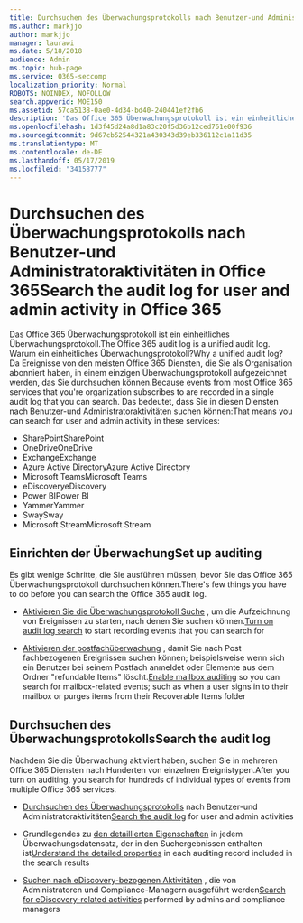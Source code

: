 ```yaml
---
title: Durchsuchen des Überwachungsprotokolls nach Benutzer-und Administratoraktivitäten in Office 365
ms.author: markjjo
author: markjjo
manager: laurawi
ms.date: 5/18/2018
audience: Admin
ms.topic: hub-page
ms.service: O365-seccomp
localization_priority: Normal
ROBOTS: NOINDEX, NOFOLLOW
search.appverid: MOE150
ms.assetid: 57ca5138-0ae0-4d34-bd40-240441ef2fb6
description: 'Das Office 365 Überwachungsprotokoll ist ein einheitliches Überwachungsprotokoll. Warum ein einheitliches Überwachungsprotokoll? Da Ereignisse von den meisten Office 365 Diensten, die Sie als Organisation abonniert haben, in einem einzigen Überwachungsprotokoll aufgezeichnet werden, das Sie durchsuchen können. Das bedeutet, dass Sie in diesen Diensten nach Benutzer-und Administratoraktivitäten suchen können:'
ms.openlocfilehash: 1d3f45d24a8d1a83c20f5d36b12ced761e00f936
ms.sourcegitcommit: 9d67cb52544321a430343d39eb336112c1a11d35
ms.translationtype: MT
ms.contentlocale: de-DE
ms.lasthandoff: 05/17/2019
ms.locfileid: "34158777"
---
```

# <a name="search-the-audit-log-for-user-and-admin-activity-in-office-365"></a><span data-ttu-id="2ad3d-106">Durchsuchen des Überwachungsprotokolls nach Benutzer-und Administratoraktivitäten in Office 365</span><span class="sxs-lookup"><span data-stu-id="2ad3d-106">Search the audit log for user and admin activity in Office 365</span></span>

<span data-ttu-id="2ad3d-107">Das Office 365 Überwachungsprotokoll ist ein einheitliches Überwachungsprotokoll.</span><span class="sxs-lookup"><span data-stu-id="2ad3d-107">The Office 365 audit log is a unified audit log.</span></span> <span data-ttu-id="2ad3d-108">Warum ein einheitliches Überwachungsprotokoll?</span><span class="sxs-lookup"><span data-stu-id="2ad3d-108">Why a unified audit log?</span></span> <span data-ttu-id="2ad3d-109">Da Ereignisse von den meisten Office 365 Diensten, die Sie als Organisation abonniert haben, in einem einzigen Überwachungsprotokoll aufgezeichnet werden, das Sie durchsuchen können.</span><span class="sxs-lookup"><span data-stu-id="2ad3d-109">Because events from most Office 365 services that you're organization subscribes to are recorded in a single audit log that you can search.</span></span> <span data-ttu-id="2ad3d-110">Das bedeutet, dass Sie in diesen Diensten nach Benutzer-und Administratoraktivitäten suchen können:</span><span class="sxs-lookup"><span data-stu-id="2ad3d-110">That means you can search for user and admin activity in these services:</span></span> 
  
- <span data-ttu-id="2ad3d-111">SharePoint</span><span class="sxs-lookup"><span data-stu-id="2ad3d-111">SharePoint</span></span>
- <span data-ttu-id="2ad3d-112">OneDrive</span><span class="sxs-lookup"><span data-stu-id="2ad3d-112">OneDrive</span></span>
- <span data-ttu-id="2ad3d-113">Exchange</span><span class="sxs-lookup"><span data-stu-id="2ad3d-113">Exchange</span></span>
- <span data-ttu-id="2ad3d-114">Azure Active Directory</span><span class="sxs-lookup"><span data-stu-id="2ad3d-114">Azure Active Directory</span></span>
- <span data-ttu-id="2ad3d-115">Microsoft Teams</span><span class="sxs-lookup"><span data-stu-id="2ad3d-115">Microsoft Teams</span></span>
- <span data-ttu-id="2ad3d-116">eDiscovery</span><span class="sxs-lookup"><span data-stu-id="2ad3d-116">eDiscovery</span></span>
- <span data-ttu-id="2ad3d-117">Power BI</span><span class="sxs-lookup"><span data-stu-id="2ad3d-117">Power BI</span></span>
- <span data-ttu-id="2ad3d-118">Yammer</span><span class="sxs-lookup"><span data-stu-id="2ad3d-118">Yammer</span></span>
- <span data-ttu-id="2ad3d-119">Sway</span><span class="sxs-lookup"><span data-stu-id="2ad3d-119">Sway</span></span>
- <span data-ttu-id="2ad3d-120">Microsoft Stream</span><span class="sxs-lookup"><span data-stu-id="2ad3d-120">Microsoft Stream</span></span>
   
 ## <a name="set-up-auditing"></a><span data-ttu-id="2ad3d-121">Einrichten der Überwachung</span><span class="sxs-lookup"><span data-stu-id="2ad3d-121">Set up auditing</span></span>
  
<span data-ttu-id="2ad3d-122">Es gibt wenige Schritte, die Sie ausführen müssen, bevor Sie das Office 365 Überwachungsprotokoll durchsuchen können.</span><span class="sxs-lookup"><span data-stu-id="2ad3d-122">There's few things you have to do before you can search the Office 365 audit log.</span></span>
  
- <span data-ttu-id="2ad3d-123">[Aktivieren Sie die Überwachungsprotokoll Suche](turn-audit-log-search-on-or-off.md) , um die Aufzeichnung von Ereignissen zu starten, nach denen Sie suchen können.</span><span class="sxs-lookup"><span data-stu-id="2ad3d-123">[Turn on audit log search](turn-audit-log-search-on-or-off.md) to start recording events that you can search for</span></span> 
    
- <span data-ttu-id="2ad3d-124">[Aktivieren der postfachüberwachung](enable-mailbox-auditing.md) , damit Sie nach Post fachbezogenen Ereignissen suchen können; beispielsweise wenn sich ein Benutzer bei seinem Postfach anmeldet oder Elemente aus dem Ordner "refundable Items" löscht.</span><span class="sxs-lookup"><span data-stu-id="2ad3d-124">[Enable mailbox auditing](enable-mailbox-auditing.md) so you can search for mailbox-related events; such as when a user signs in to their mailbox or purges items from their Recoverable Items folder</span></span> 
    
 ## <a name="search-the-audit-log"></a><span data-ttu-id="2ad3d-125">Durchsuchen des Überwachungsprotokolls</span><span class="sxs-lookup"><span data-stu-id="2ad3d-125">Search the audit log</span></span>
  
<span data-ttu-id="2ad3d-126">Nachdem Sie die Überwachung aktiviert haben, suchen Sie in mehreren Office 365 Diensten nach Hunderten von einzelnen Ereignistypen.</span><span class="sxs-lookup"><span data-stu-id="2ad3d-126">After you turn on auditing, you search for hundreds of individual types of events from multiple Office 365 services.</span></span>
  
- <span data-ttu-id="2ad3d-127">[Durchsuchen des Überwachungsprotokolls](search-the-audit-log-in-security-and-compliance.md) nach Benutzer-und Administratoraktivitäten</span><span class="sxs-lookup"><span data-stu-id="2ad3d-127">[Search the audit log](search-the-audit-log-in-security-and-compliance.md) for user and admin activities</span></span> 
    
- <span data-ttu-id="2ad3d-128">Grundlegendes zu [den detaillierten Eigenschaften](detailed-properties-in-the-office-365-audit-log.md) in jedem Überwachungsdatensatz, der in den Suchergebnissen enthalten ist</span><span class="sxs-lookup"><span data-stu-id="2ad3d-128">[Understand the detailed properties](detailed-properties-in-the-office-365-audit-log.md) in each auditing record included in the search results</span></span> 
    
- <span data-ttu-id="2ad3d-129">[Suchen nach eDiscovery-bezogenen Aktivitäten](search-for-ediscovery-activities-in-the-audit-log.md) , die von Administratoren und Compliance-Managern ausgeführt werden</span><span class="sxs-lookup"><span data-stu-id="2ad3d-129">[Search for eDiscovery-related activities](search-for-ediscovery-activities-in-the-audit-log.md) performed by admins and compliance managers</span></span> 
